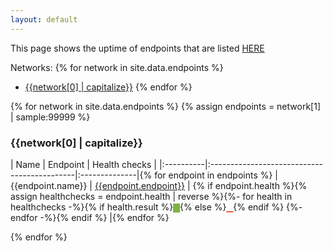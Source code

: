 ```yaml
---
layout: default
---
```


This page shows the uptime of endpoints that are listed [HERE](https://eth-clients.github.io/checkpoint-sync-endpoints/)

Networks:
{% for network in site.data.endpoints %}
  - [{{network[0] | capitalize}}](#{{network[0]}})
{% endfor %}

{% for network in site.data.endpoints %}
{% assign endpoints = network[1] | sample:99999 %}
### {{network[0] | capitalize}}

| Name      |                  Endpoint                   | Health checks |
|:----------|:--------------------------------------------|:--------------|{% for endpoint in endpoints %}
| {{endpoint.name}} | [{{endpoint.endpoint}}]({{endpoint.endpoint}}) | {% if endpoint.health %}{% assign healthchecks = endpoint.health | reverse %}{%- for health in healthchecks -%}{% if health.result %}<span title="{{health.date}}" style="color:#7cb342;cursor:pointer;">▇</span>{% else %}<span title="{{health.date}}" style="color:#f55d52;cursor:pointer;" >▁</span>{% endif %} {%- endfor -%}{% endif %} |{% endfor %}

{% endfor %}
